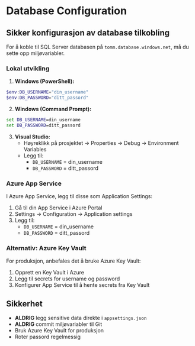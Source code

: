 # Database Configuration

## Sikker konfigurasjon av database tilkobling

For å koble til SQL Server databasen på `tomm.database.windows.net`, må du sette opp miljøvariabler.

### Lokal utvikling

1. **Windows (PowerShell):**
```powershell
$env:DB_USERNAME="din_username"
$env:DB_PASSWORD="ditt_passord"
```

2. **Windows (Command Prompt):**
```cmd
set DB_USERNAME=din_username
set DB_PASSWORD=ditt_passord
```

3. **Visual Studio:**
   - Høyreklikk på prosjektet → Properties → Debug → Environment Variables
   - Legg til:
     - `DB_USERNAME` = din_username
     - `DB_PASSWORD` = ditt_passord

### Azure App Service

I Azure App Service, legg til disse som Application Settings:

1. Gå til din App Service i Azure Portal
2. Settings → Configuration → Application settings
3. Legg til:
   - `DB_USERNAME` = din_username
   - `DB_PASSWORD` = ditt_passord

### Alternativ: Azure Key Vault

For produksjon, anbefales det å bruke Azure Key Vault:

1. Opprett en Key Vault i Azure
2. Legg til secrets for username og password
3. Konfigurer App Service til å hente secrets fra Key Vault

## Sikkerhet

- **ALDRIG** legg sensitive data direkte i `appsettings.json`
- **ALDRIG** commit miljøvariabler til Git
- Bruk Azure Key Vault for produksjon
- Roter passord regelmessig
